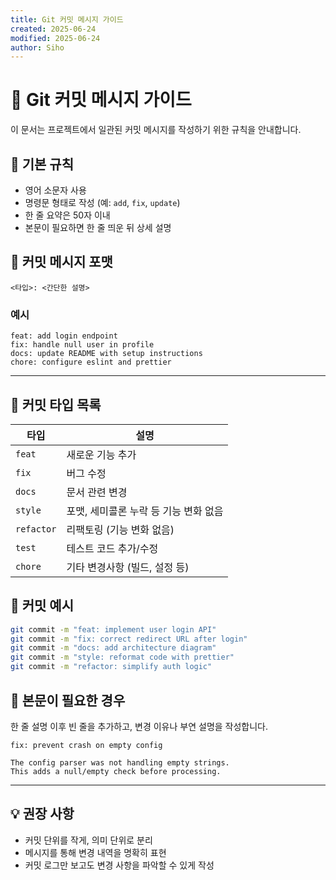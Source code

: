 ```yaml
---
title: Git 커밋 메시지 가이드
created: 2025-06-24
modified: 2025-06-24
author: Siho
---
```


# 📝 Git 커밋 메시지 가이드

이 문서는 프로젝트에서 일관된 커밋 메시지를 작성하기 위한 규칙을 안내합니다.

## 📌 기본 규칙

-   영어 소문자 사용
-   명령문 형태로 작성 (예: `add`, `fix`, `update`)
-   한 줄 요약은 50자 이내
-   본문이 필요하면 한 줄 띄운 뒤 상세 설명

## 🧱 커밋 메시지 포맷

```
<타입>: <간단한 설명>
```

### 예시

```
feat: add login endpoint
fix: handle null user in profile
docs: update README with setup instructions
chore: configure eslint and prettier
```

---

## 📂 커밋 타입 목록

| 타입       | 설명                                  |
| ---------- | ------------------------------------- |
| `feat`     | 새로운 기능 추가                      |
| `fix`      | 버그 수정                             |
| `docs`     | 문서 관련 변경                        |
| `style`    | 포맷, 세미콜론 누락 등 기능 변화 없음 |
| `refactor` | 리팩토링 (기능 변화 없음)             |
| `test`     | 테스트 코드 추가/수정                 |
| `chore`    | 기타 변경사항 (빌드, 설정 등)         |

## 🧪 커밋 예시

```bash
git commit -m "feat: implement user login API"
git commit -m "fix: correct redirect URL after login"
git commit -m "docs: add architecture diagram"
git commit -m "style: reformat code with prettier"
git commit -m "refactor: simplify auth logic"
```

## 📄 본문이 필요한 경우

한 줄 설명 이후 빈 줄을 추가하고, 변경 이유나 부연 설명을 작성합니다.

```
fix: prevent crash on empty config

The config parser was not handling empty strings.
This adds a null/empty check before processing.
```

---

## 💡 권장 사항

-   커밋 단위를 작게, 의미 단위로 분리
-   메시지를 통해 변경 내역을 명확히 표현
-   커밋 로그만 보고도 변경 사항을 파악할 수 있게 작성
